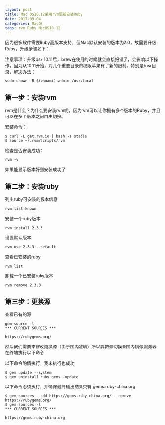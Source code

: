 ```yaml
---
layout: post
title: Mac OS10.12采用rvm更新安装Ruby
date: 2017-09-04
categories: MacOS
tags: rvm Ruby MacOS10.12
---
```

因为很多软件需要Ruby高版本支持，但Mac默认安装的版本为2.0，故需要升级Ruby，升级步骤如下：

注意事项：升级osx 10.11后，brew在使用的时候就会直接报错了，会影响以下操作，因为从10.11开始，对几个重要目录的权限苹果有了新的限制，特别是/usr目录，解决办法：

```
sudo chown -R $(whoami):admin /usr/local
```

## 第一步：安装rvm
rvm是什么？为什么要安装rvm呢，因为rvm可以让你拥有多个版本的Ruby，并且可以在多个版本之间自由切换。

安装命令：

```
$ curl -L get.rvm.io | bash -s stable
$ source ~/.rvm/scripts/rvm
```
检查是否安装成功：

```
rvm -v
```
如果能显示版本好则安装成功了

## 第二步：安装ruby
列出ruby可安装的版本信息

```
rvm list known
```

安装一个ruby版本

```
rvm install 2.3.3
```

设置默认版本

```
rvm use 2.3.3 --default
```

查看已安装的ruby

```
rvm list
```

卸载一个已安装ruby版本

```
rvm remove 2.3.3
```

## 第三步：更换源
查看已有的源

```
gem source -l
*** CURRENT SOURCES ***

https://rubygems.org/
```
然后我们需要来修改更换源（由于国内被墙）所以要把源切换至国内镜像服务器 在终端执行以下命令

以下命令酌情执行，我未执行也成功
```
$ gem update --system
$ gem uninstall ruby gems -update
```

以下命令必须执行，并确保最终输出结果只有 gems.ruby-china.org

```
$ gem sources --add https://gems.ruby-china.org/ --remove https://rubygems.org/
$ gem sources -l
*** CURRENT SOURCES ***

https://gems.ruby-china.org
```
